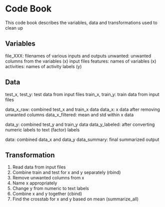 # Code Book

This code book describes the variables, data and transformations used to clean up

## Variables

file_XXX: filenames of various inputs and outputs
unwanted: unwanted columns from the variables (x) input files
features: names of variables (x)
activities: names of activity labels (y)

## Data

test_x, test_y: test data from input files
train_x, train_y: train data from input files

data_x_raw: combined test_x and train_x data
data_x: x data after removing unwanted columns
data_x_filtered: mean and std within x data

data_y: combined test_y and train_y data
data_y_labeled: after converting numeric labels to text (factor) labels

data: combined data_x and data_y
data_summary: final summarized output

## Transformation

1. Read data from input files
2. Combine train and test for x and y separately (rbind)
3. Remove unwanted columns from x 
4. Name x appropriately
5. Change y from numeric to text labels
6. Combine x and y together (cbind)
7. Find the crosstab for x and y based on mean (summarize_all)